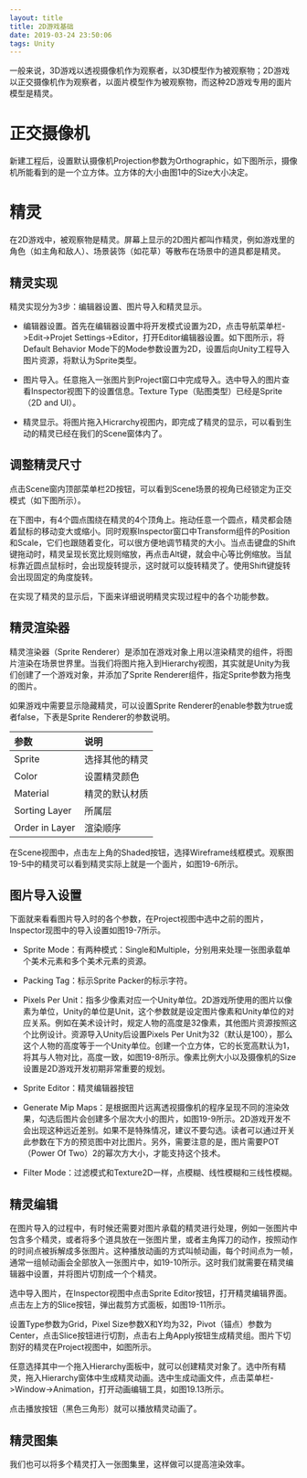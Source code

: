 ```yaml
---
layout: title
title: 2D游戏基础
date: 2019-03-24 23:50:06
tags: Unity
---
```

一般来说，3D游戏以透视摄像机作为观察者，以3D模型作为被观察物；2D游戏以正交摄像机作为观察者，以面片模型作为被观察物，而这种2D游戏专用的面片模型是精灵。

<!--more-->

# 正交摄像机
新建工程后，设置默认摄像机Projection参数为Orthographic，如下图所示，摄像机所能看到的是一个立方体。立方体的大小由图1中的Size大小决定。

# 精灵
在2D游戏中，被观察物是精灵。屏幕上显示的2D图片都叫作精灵，例如游戏里的角色（如主角和敌人）、场景装饰（如花草）等散布在场景中的道具都是精灵。

## 精灵实现
精灵实现分为3步：编辑器设置、图片导入和精灵显示。

* 编辑器设置。首先在编辑器设置中将开发模式设置为2D，点击导航菜单栏->Edit->Projet Settings->Editor，打开Editor编辑器设置。如下图所示，将Default Behavior Mode下的Mode参数设置为2D，设置后向Unity工程导入图片资源，将默认为Sprite类型。

* 图片导入。任意拖入一张图片到Project窗口中完成导入。选中导入的图片查看Inspector视图下的设置信息。Texture Type（贴图类型）已经是Sprite（2D and UI）。

* 精灵显示。将图片拖入Hicrarchy视图内，即完成了精灵的显示，可以看到生动的精灵已经在我们的Scene窗体内了。

## 调整精灵尺寸
点击Scene窗内顶部菜单栏2D按钮，可以看到Scene场景的视角已经锁定为正交模式（如下图所示）。

在下图中，有4个圆点围绕在精灵的4个顶角上。拖动任意一个圆点，精灵都会随着鼠标的移动变大或缩小。同时观察Inspector窗口中Transform组件的Position和Scale，它们也跟随着变化，可以很方便地调节精灵的大小。当点击键盘的Shift键拖动时，精灵呈现长宽比规则缩放，再点击Alt键，就会中心等比例缩放。当鼠标靠近圆点鼠标时，会出现旋转提示，这时就可以旋转精灵了。使用Shift键旋转会出现固定的角度旋转。

在实现了精灵的显示后，下面来详细说明精灵实现过程中的各个功能参数。

## 精灵渲染器

精灵渲染器（Sprite Renderer）是添加在游戏对象上用以渲染精灵的组件，将图片渲染在场景世界里。当我们将图片拖入到Hierarchy视图，其实就是Unity为我们创建了一个游戏对象，并添加了Sprite Renderer组件，指定Sprite参数为拖曳的图片。

如果游戏中需要显示隐藏精灵，可以设置Sprite Renderer的enable参数为true或者false，下表是Sprite Renderer的参数说明。

| 参数  | 说明  |
| :------------ | :------------ |
| Sprite  | 选择其他的精灵  |
| Color  | 设置精灵颜色  |
| Material  | 精灵的默认材质  |
| Sorting Layer  | 所属层  |
| Order in Layer  | 渲染顺序  |

在Scene视图中，点击左上角的Shaded按钮，选择Wireframe线框模式。观察图19-5中的精灵可以看到精灵实际上就是一个面片，如图19-6所示。

## 图片导入设置
下面就来看看图片导入时的各个参数，在Project视图中选中之前的图片，Inspector现图中的导入设置如图19-7所示。

* Sprite Mode：有两种模式：Single和Multiple，分别用来处理一张图承载单个美术元素和多个美术元素的资源。

* Packing Tag：标示Sprite Packer的标示字符。

* Pixels Per Unit：指多少像素对应一个Unity单位。2D游戏所使用的图片以像素为单位，Unity的单位是Unit，这个参数就是设定图片像素和Unity单位的对应关系。例如在美术设计时，规定人物的高度是32像素，其他图片资源按照这个比例设计。资源导入Unity后设置Pixels Per Unit为32（默认是100），那么这个人物的高度等于一个Unity单位。创建一个立方体，它的长宽高默认为1，将其与人物对比，高度一致，如图19-8所示。像素比例大小以及摄像机的Size设置是2D游戏开发初期非常重要的规划。

* Sprite Editor：精灵编辑器按钮

* Generate Mip Maps：是根据图片远离透视摄像机的程序呈现不同的渲染效果，勾选后图片会创建多个层次大小的图片，如图19-9所示。2D游戏开发不会出现这种远近差别。如果不是特殊情况，建议不要勾选。读者可以通过开关此参数在下方的预览图中对比图片。另外，需要注意的是，图片需要POT（Power Of Two）2的幂次方大小，才能支持这个技术。

* Filter Mode：过滤模式和Texture2D一样，点模糊、线性模糊和三线性模糊。

## 精灵编辑
在图片导入的过程中，有时候还需要对图片承载的精灵进行处理，例如一张图片中包含多个精灵，或者将多个道具放在一张图片里，或者主角挥刀的动作，按照动作的时间点被拆解成多张图片。这种播放动画的方式叫帧动画，每个时间点为一帧，通常一组帧动画会全部放入一张图片中，如19-10所示。这时我们就需要在精灵编辑器中设置，并将图片切割成一个个精灵。

选中导入图片，在Inspector视图中点击Sprite Editor按钮，打开精灵编辑界面。点击左上方的Slice按钮，弹出裁剪方式面板，如图19-11所示。

设置Type参数为Grid，Pixel Size参数X和Y均为32，Pivot（锚点）参数为Center，点击Slice按钮进行切割，点击右上角Apply按钮生成精灵组。图片下切割好的精灵在Project视图中，如图所示。

任意选择其中一个拖入Hierarchy面板中，就可以创建精灵对象了。选中所有精灵，拖入Hierarchy窗体中生成精灵动画。选中生成动画文件，点击菜单栏->Window->Animation，打开动画编辑工具，如图19.13所示。


点击播放按钮（黑色三角形）就可以播放精灵动画了。

## 精灵图集
我们也可以将多个精灵打入一张图集里，这样做可以提高渲染效率。